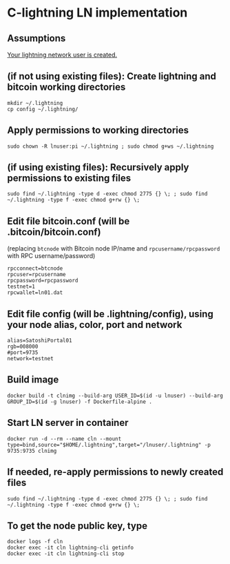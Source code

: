 # C-lightning LN implementation

## Assumptions

[Your lightning network user is created.](..)

## (if not using existing files): Create lightning and bitcoin working directories

```shell
mkdir ~/.lightning
cp config ~/.lightning/
```

## Apply permissions to working directories

```shell
sudo chown -R lnuser:pi ~/.lightning ; sudo chmod g+ws ~/.lightning
```

## (if using existing files): Recursively apply permissions to existing files

```shell
sudo find ~/.lightning -type d -exec chmod 2775 {} \; ; sudo find ~/.lightning -type f -exec chmod g+rw {} \;
```

## Edit file bitcoin.conf (will be .bitcoin/bitcoin.conf)
(replacing `btcnode` with Bitcoin node IP/name and `rpcusername/rpcpassword` with RPC username/password)

```properties
rpcconnect=btcnode
rpcuser=rpcusername
rpcpassword=rpcpassword
testnet=1
rpcwallet=ln01.dat
```

## Edit file config (will be .lightning/config), using your node alias, color, port and network

```properties
alias=SatoshiPortal01
rgb=008000
#port=9735
network=testnet
```

## Build image

```shell
docker build -t clnimg --build-arg USER_ID=$(id -u lnuser) --build-arg GROUP_ID=$(id -g lnuser) -f Dockerfile-alpine .
```

## Start LN server in container

```shell
docker run -d --rm --name cln --mount type=bind,source="$HOME/.lightning",target="/lnuser/.lightning" -p 9735:9735 clnimg
```

## If needed, re-apply permissions to newly created files

```shell
sudo find ~/.lightning -type d -exec chmod 2775 {} \; ; sudo find ~/.lightning -type f -exec chmod g+rw {} \;
```

## To get the node public key, type

```shell
docker logs -f cln
docker exec -it cln lightning-cli getinfo
docker exec -it cln lightning-cli stop
```
